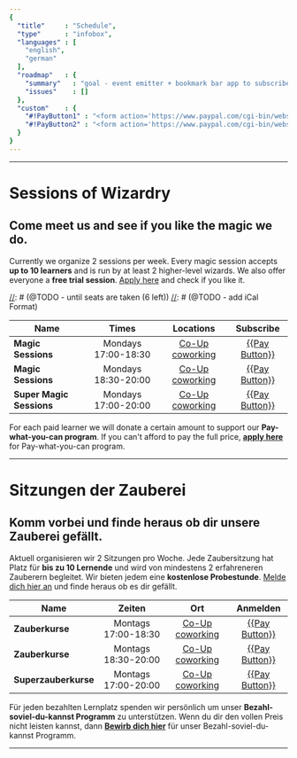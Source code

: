 ```yaml
---
{
  "title"     : "Schedule",
  "type"      : "infobox",
  "languages" : [
    "english",
    "german"
  ],
  "roadmap"   : {
    "summary"   : "goal - event emitter + bookmark bar app to subscribe",
    "issues"    : []
  },
  "custom"    : {
    "#!PayButton1" : "<form action='https://www.paypal.com/cgi-bin/webscr' method='post' target='_top'><input type='hidden' name='cmd' value='_s-xclick'><input type='hidden' name='hosted_button_id' value='XBL642GPC374S'><input type='image' src='https://www.paypalobjects.com/en_US/i/btn/btn_subscribe_SM.gif' border='0' name='submit' alt='PayPal - The safer, easier way to pay online!'><img alt=' border='0' src='https://www.paypalobjects.com/en_US/i/scr/pixel.gif' width='1' height='1'></form>",
    "#!PayButton2" : "<form action='https://www.paypal.com/cgi-bin/webscr' method='post' target='_top'><input type='hidden' name='cmd' value='_s-xclick'><input type='hidden' name='hosted_button_id' value='46KNLUBYJYZUY'><input type='image' src='https://www.paypalobjects.com/en_US/i/btn/btn_subscribe_SM.gif' border='0' name='submit' alt='PayPal - The safer, easier way to pay online!'><img alt=' border='0' src='https://www.paypalobjects.com/en_US/i/scr/pixel.gif' width='1' height='1'></form>"
  }  
}
---
```


---
[](@english)
# Sessions of Wizardry

## Come meet us and see if you like the magic we do.

Currently we organize 2 sessions per week. Every magic session accepts **up to 10 learners** and is run by at least 2 higher-level wizards. We also offer everyone a **free trial session**. [Apply here](mailto:wizard@amigos.institute) and check if you like it.


[//]: # (@TODO - next free workshop - sunday)
[//]: # (@TODO - monday + thursday sessions)
[//]: # (@TODO - until seats are taken (6 left))
[//]: # (@TODO - add iCal Format)

| Name                     |  Times               |          Locations          |              Subscribe           |
| ------------------------ |:--------------------:|:---------------------------:|:--------------------------------:| 
| **Magic Sessions**       |  Mondays 17:00-18:30 | [Co-Up coworking][address]  | [{{Pay Button}}](#!PayButton1)   |
| **Magic Sessions**       |  Mondays 18:30-20:00 | [Co-Up coworking][address]  | [{{Pay Button}}](#!PayButton1)   |
| **Super Magic Sessions** | Mondays 17:00-20:00  | [Co-Up coworking][address]  |  [{{Pay Button}}](#!PayButton2)  |

For each paid learner we will donate a certain amount to support our **Pay-what-you-can program**. If you can't afford to pay the full price, **[apply here](mailto:wizard@amigos.institute?Subject=Application:%20For%20the%20Pay-what-you-can%20program&Body=%0D%0A)** for Pay-what-you-can program.

---
[](@german)
# Sitzungen der Zauberei

## Komm vorbei und finde heraus ob dir unsere Zauberei gefällt.

Aktuell organisieren wir 2 Sitzungen pro Woche. Jede Zaubersitzung hat Platz für **bis zu 10 Lernende** und wird von mindestens 2 erfahreneren Zauberern begleitet. Wir bieten jedem eine **kostenlose Probestunde**. [Melde dich hier an](mailto:wizard@amigos.institute) und finde heraus ob es dir gefällt.


| Name                   |        Zeiten       |             Ort            |             Anmelden             |
| ---------------------- |:-------------------:|:--------------------------:|:--------------------------------:|
| **Zauberkurse**        | Montags 17:00-18:30 | [Co-Up coworking][address] | [{{Pay Button}}](#!PayButton1)   |
| **Zauberkurse**        | Montags 18:30-20:00 | [Co-Up coworking][address] | [{{Pay Button}}](#!PayButton1)   |
| **Superzauberkurse**   | Montags 17:00-20:00 | [Co-Up coworking][address] | [{{Pay Button}}](#!PayButton2)   |

Für jeden bezahlten Lernplatz spenden wir persönlich um unser **Bezahl-soviel-du-kannst Programm** zu unterstützen. Wenn du dir den vollen Preis nicht leisten kannst, dann **[Bewirb dich hier](mailto:wizard@amigos.institute?Subject=Application:%20For%20the%20Pay-what-you-can%20program&Body=%0D%0A)** für unser Bezahl-soviel-du-kannst Programm.

---

[address]: https://www.google.de/maps/dir//co.up,+Adalbertstra%C3%9Fe+8,+10999+Berlin,+Deutschland/@52.50033,13.419786,17z/data=!4m12!1m3!3m2!1s0x47a84e337e23d413:0x2cfd69e5a9f68f1a!2sco.up!4m7!1m0!1m5!1m1!1s0x47a84e337e23d413:0x2cfd69e5a9f68f1a!2m2!1d13.419786!2d52.50033
